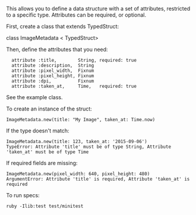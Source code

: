 This allows you to define a data structure with a set of attributes, restricted to a specific type. Attributes can be required, or optional.

First, create a class that extends TypedStruct:

  class ImageMetadata < TypedStruct>

Then, define the attributes that you need:

```
  attribute :title,        String, required: true
  attribute :description,  String
  attribute :pixel_width,  Fixnum
  attribute :pixel_height, Fixnum
  attribute :dpi,          Fixnum
  attribute :taken_at,     Time,   required: true
```

See the example class.

To create an instance of the struct:

```
ImageMetadata.new(title: "My Image", taken_at: Time.now)
```

If the type doesn't match:

```
ImageMetadata.new(title: 123, taken_at: '2015-09-06')
TypeError: Attribute 'title' must be of type String, Attribute 'taken_at' must be of type Time
```

If required fields are missing:

```
ImageMetadata.new(pixel_width: 640, pixel_height: 480)
ArgumentError: Attribute 'title' is required, Attribute 'taken_at' is required
```

To run specs:

```
ruby -Ilib:test test/minitest
```
